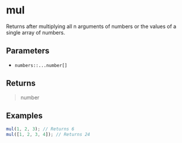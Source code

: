 # mul <Badge type="tip" text="JavaScript" />

Returns after multiplying all n arguments of numbers or the values of a single array of numbers.

## Parameters

- `numbers::...number[]`

## Returns

> number

## Examples

```javascript
mul(1, 2, 3); // Returns 6
mul([1, 2, 3, 4]); // Returns 24
```
